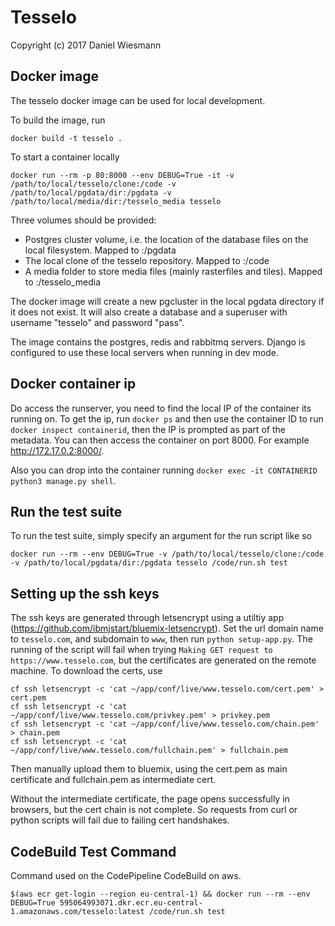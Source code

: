Tesselo
=======

Copyright (c) 2017 Daniel Wiesmann

Docker image
------------

The tesselo docker image can be used for local development.

To build the image, run

    docker build -t tesselo .

To start a container locally

    docker run --rm -p 80:8000 --env DEBUG=True -it -v /path/to/local/tesselo/clone:/code -v /path/to/local/pgdata/dir:/pgdata -v /path/to/local/media/dir:/tesselo_media tesselo

Three volumes should be provided:

* Postgres cluster volume, i.e. the location of the database files on the local filesystem. Mapped to :/pgdata
* The local clone of the tesselo repository. Mapped to :/code
* A media folder to store media files (mainly rasterfiles and tiles). Mapped to :/tesselo_media

The docker image will create a new pgcluster in the local pgdata directory if
it does not exist. It will also create a database and a superuser with
username "tesselo" and password "pass".

The image contains the postgres, redis and rabbitmq servers. Django is
configured to use these local servers when running in dev mode.

Docker container ip
-------------------
Do access the runserver, you need to find the local IP of the container its running on. To get the ip,
run `docker ps` and then use the container ID to run `docker inspect containerid`, then the IP is prompted
as part of the metadata. You can then access the container on port 8000. For example http://172.17.0.2:8000/.

Also you can drop into the container running `docker exec -it CONTAINERID python3 manage.py shell`.

Run the test suite
------------------
To run the test suite, simply specify an argument for the run script like so

    docker run --rm --env DEBUG=True -v /path/to/local/tesselo/clone:/code -v /path/to/local/pgdata/dir:/pgdata tesselo /code/run.sh test

Setting up the ssh keys
-----------------------
The ssh keys are generated through letsencrypt using a utiltiy app (https://github.com/ibmjstart/bluemix-letsencrypt).
Set the url domain name to ``tesselo.com``, and subdomain to ``www``, then run ``python setup-app.py``.
The running of the script will fail when trying ``Making GET request to https://www.tesselo.com``, but
the certificates are generated on the remote machine. To download the certs, use

    cf ssh letsencrypt -c 'cat ~/app/conf/live/www.tesselo.com/cert.pem' > cert.pem
    cf ssh letsencrypt -c 'cat ~/app/conf/live/www.tesselo.com/privkey.pem' > privkey.pem
    cf ssh letsencrypt -c 'cat ~/app/conf/live/www.tesselo.com/chain.pem' > chain.pem
    cf ssh letsencrypt -c 'cat ~/app/conf/live/www.tesselo.com/fullchain.pem' > fullchain.pem

Then manually upload them to bluemix, using the cert.pem as main certificate and fullchain.pem as intermediate cert.

Without the intermediate certificate, the page opens successfully in browsers, but the cert chain is not complete. So
requests from curl or python scripts will fail due to failing cert handshakes.

CodeBuild Test Command
----------------------
Command used on the CodePipeline CodeBuild on aws.

    $(aws ecr get-login --region eu-central-1) && docker run --rm --env DEBUG=True 595064993071.dkr.ecr.eu-central-1.amazonaws.com/tesselo:latest /code/run.sh test
